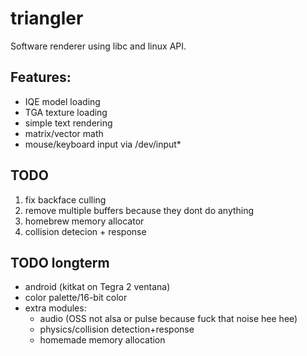 # triangler

Software renderer using libc and linux API.

## Features:
- IQE model loading
- TGA texture loading
- simple text rendering
- matrix/vector math
- mouse/keyboard input via /dev/input*

## TODO
1) fix backface culling
2) remove multiple buffers because they dont do anything
3) homebrew memory allocator
4) collision detecion + response

## TODO longterm
- android (kitkat on Tegra 2 ventana)
- color palette/16-bit color
- extra modules:
	- audio (OSS not alsa or pulse because fuck that noise hee hee)
	- physics/collision detection+response
	- homemade memory allocation
